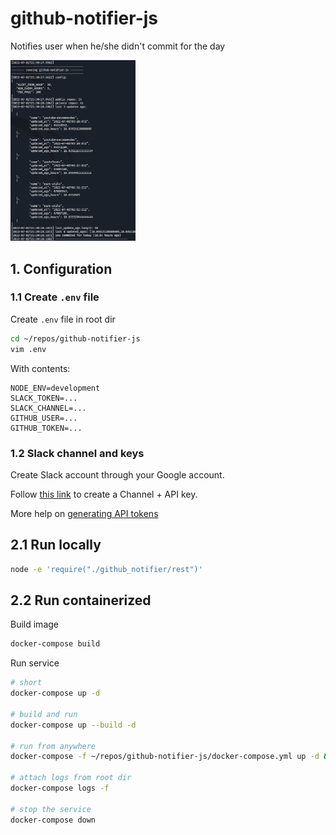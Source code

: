 # github-notifier-js

Notifies user when he/she didn't commit for the day

<!-- ![Alt text](/docs/img/example.png "Example output") -->

<img
  src="/docs/img/example.png"
  alt="Alt text"
  title="Example output"
  style="display: inline-block; margin: 0 auto; max-width: 200px">

## 1. Configuration

### 1.1 Create `.env` file

Create `.env` file in root dir

```bash
cd ~/repos/github-notifier-js
vim .env
```

With contents:

```vim
NODE_ENV=development
SLACK_TOKEN=...
SLACK_CHANNEL=...
GITHUB_USER=...
GITHUB_TOKEN=...
```

### 1.2 Slack channel and keys

Create Slack account through your Google account.

Follow [this link](https://my.slack.com/services/new/bot) to create a Channel + API key.

More help on [generating API tokens](https://slack.com/help/articles/215770388-Create-and-regenerate-API-tokens)

## 2.1 Run locally

```bash
node -e 'require("./github_notifier/rest")'
```

## 2.2 Run containerized

Build image

```bash
docker-compose build
```

Run service

```bash
# short
docker-compose up -d

# build and run
docker-compose up --build -d

# run from anywhere
docker-compose -f ~/repos/github-notifier-js/docker-compose.yml up -d && docker logs github-notifier --tail 50 -f

# attach logs from root dir
docker-compose logs -f

# stop the service
docker-compose down
```
